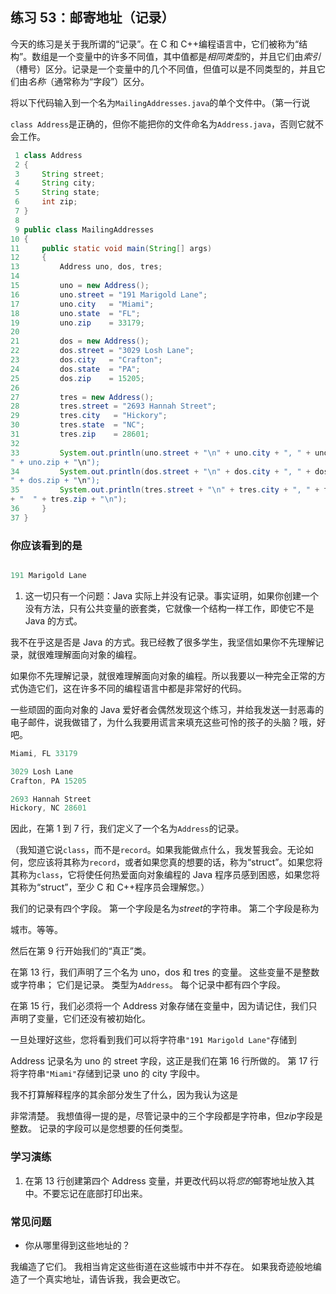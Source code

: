 ## 练习 53：邮寄地址（记录）

今天的练习是关于我所谓的“记录”。在 C 和 C++编程语言中，它们被称为“结构”。数组是一个变量中的许多不同值，其中值都是*相同类型*的，并且它们由*索引*（槽号）区分。记录是一个变量中的几个不同值，但值可以是不同类型的，并且它们由*名称*（通常称为“字段”）区分。

将以下代码输入到一个名为`MailingAddresses.java`的单个文件中。（第一行说

`class Address`是正确的，但你不能把你的文件命名为`Address.java`，否则它就不会工作。

```java
 1 class Address
 2 {
 3     String street;
 4     String city;
 5     String state;
 6     int zip;
 7 }
 8 
 9 public class MailingAddresses
10 {
11     public static void main(String[] args)
12     {
13         Address uno, dos, tres;
14 
15         uno = new Address();
16         uno.street = "191 Marigold Lane";
17         uno.city   = "Miami";
18         uno.state  = "FL";
19         uno.zip    = 33179;
20 
21         dos = new Address();
22         dos.street = "3029 Losh Lane";
23         dos.city   = "Crafton";
24         dos.state  = "PA";
25         dos.zip    = 15205;
26 
27         tres = new Address();
28         tres.street = "2693 Hannah Street";
29         tres.city   = "Hickory";
30         tres.state  = "NC";
31         tres.zip    = 28601;
32 
33         System.out.println(uno.street + "\n" + uno.city + ", " + uno.state + "
" + uno.zip + "\n");
34         System.out.println(dos.street + "\n" + dos.city + ", " + dos.state + "
" + dos.zip + "\n");
35         System.out.println(tres.street + "\n" + tres.city + ", " + tres.state 
+ "  " + tres.zip + "\n");
36     }
37 }
```


### 你应该看到的是

```java

191 Marigold Lane
```

1.  这一切只有一个问题：Java 实际上并没有记录。事实证明，如果你创建一个没有方法，只有公共变量的嵌套类，它就像一个结构一样工作，即使它不是 Java 的方式。

我不在乎这是否是 Java 的方式。我已经教了很多学生，我坚信如果你不先理解记录，就很难理解面向对象的编程。

如果你不先理解记录，就很难理解面向对象的编程。所以我要以一种完全正常的方式伪造它们，这在许多不同的编程语言中都是非常好的代码。

一些顽固的面向对象的 Java 爱好者会偶然发现这个练习，并给我发送一封恶毒的电子邮件，说我做错了，为什么我要用谎言来填充这些可怜的孩子的头脑？哦，好吧。

```java
Miami, FL 33179

3029 Losh Lane
Crafton, PA 15205

2693 Hannah Street
Hickory, NC 28601
```

因此，在第 1 到 7 行，我们定义了一个名为`Address`的记录。

（我知道它说`class`，而不是`record`。如果我能做点什么，我发誓我会。无论如何，您应该将其称为`record`，或者如果您真的想要的话，称为“struct”。如果您将其称为`class`，它将使任何热爱面向对象编程的 Java 程序员感到困惑，如果您将其称为“struct”，至少 C 和 C++程序员会理解您。）

我们的记录有四个字段。 第一个字段是名为*street*的字符串。 第二个字段是称为

城市。等等。

然后在第 9 行开始我们的“真正”类。

在第 13 行，我们声明了三个名为 uno，dos 和 tres 的变量。 这些变量不是整数或字符串； 它们是记录。 类型为`Address`。 每个记录中都有四个字段。

在第 15 行，我们必须将一个 Address 对象存储在变量中，因为请记住，我们只声明了变量，它们还没有被初始化。

一旦处理好这些，您将看到我们可以将字符串`"191 Marigold Lane"`存储到

Address 记录名为 uno 的 street 字段，这正是我们在第 16 行所做的。 第 17 行将字符串`"Miami"`存储到记录 uno 的 city 字段中。

我不打算解释程序的其余部分发生了什么，因为我认为这是

非常清楚。 我想值得一提的是，尽管记录中的三个字段都是字符串，但*zip*字段是整数。 记录的字段可以是您想要的任何类型。

### 学习演练

1.  在第 13 行创建第四个 Address 变量，并更改代码以将*您的*邮寄地址放入其中。不要忘记在底部打印出来。

### 常见问题

+   你从哪里得到这些地址的？

我编造了它们。 我相当肯定这些街道在这些城市中并不存在。 如果我奇迹般地编造了一个真实地址，请告诉我，我会更改它。

